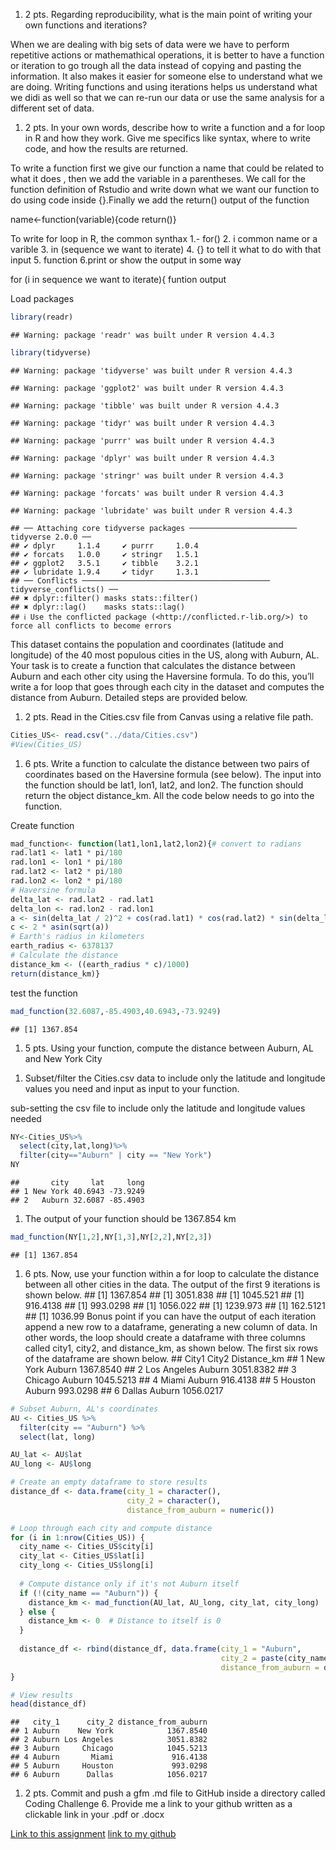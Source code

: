 1.  2 pts. Regarding reproducibility, what is the main point of writing
    your own functions and iterations?

When we are dealing with big sets of data were we have to perform
repetitive actions or mathemathical operations, it is better to have a
function or iteration to go trough all the data instead of copying and
pasting the information. It also makes it easier for someone else to
understand what we are doing. Writing functions and using iterations
helps us understand what we didi as well so that we can re-run our data
or use the same analysis for a different set of data.

1.  2 pts. In your own words, describe how to write a function and a for
    loop in R and how they work. Give me specifics like syntax, where to
    write code, and how the results are returned.

To write a function first we give our function a name that could be
related to what it does , then we add the variable in a parentheses. We
call for the function definition of Rstudio and write down what we want
our function to do using code inside {}.Finally we add the return()
output of the function

name\<-function(variable){code return()}

To write for loop in R, the common synthax 1.- for() 2. i common name or
a varible 3. in (sequence we want to iterate) 4. {} to tell it what to
do with that input 5. function 6.print or show the output in some way

for (i in sequence we want to iterate){ funtion output

Load packages

``` r
library(readr)
```

    ## Warning: package 'readr' was built under R version 4.4.3

``` r
library(tidyverse)
```

    ## Warning: package 'tidyverse' was built under R version 4.4.3

    ## Warning: package 'ggplot2' was built under R version 4.4.3

    ## Warning: package 'tibble' was built under R version 4.4.3

    ## Warning: package 'tidyr' was built under R version 4.4.3

    ## Warning: package 'purrr' was built under R version 4.4.3

    ## Warning: package 'dplyr' was built under R version 4.4.3

    ## Warning: package 'stringr' was built under R version 4.4.3

    ## Warning: package 'forcats' was built under R version 4.4.3

    ## Warning: package 'lubridate' was built under R version 4.4.3

    ## ── Attaching core tidyverse packages ──────────────────────── tidyverse 2.0.0 ──
    ## ✔ dplyr     1.1.4     ✔ purrr     1.0.4
    ## ✔ forcats   1.0.0     ✔ stringr   1.5.1
    ## ✔ ggplot2   3.5.1     ✔ tibble    3.2.1
    ## ✔ lubridate 1.9.4     ✔ tidyr     1.3.1
    ## ── Conflicts ────────────────────────────────────────── tidyverse_conflicts() ──
    ## ✖ dplyr::filter() masks stats::filter()
    ## ✖ dplyr::lag()    masks stats::lag()
    ## ℹ Use the conflicted package (<http://conflicted.r-lib.org/>) to force all conflicts to become errors

This dataset contains the population and coordinates (latitude and
longitude) of the 40 most populous cities in the US, along with Auburn,
AL. Your task is to create a function that calculates the distance
between Auburn and each other city using the Haversine formula. To do
this, you’ll write a for loop that goes through each city in the dataset
and computes the distance from Auburn. Detailed steps are provided
below.

1.  2 pts. Read in the Cities.csv file from Canvas using a relative file
    path.

``` r
Cities_US<- read.csv("../data/Cities.csv")
#View(Cities_US)
```

1.  6 pts. Write a function to calculate the distance between two pairs
    of coordinates based on the Haversine formula (see below). The input
    into the function should be lat1, lon1, lat2, and lon2. The function
    should return the object distance_km. All the code below needs to go
    into the function.

Create function

``` r
mad_function<- function(lat1,lon1,lat2,lon2){# convert to radians
rad.lat1 <- lat1 * pi/180
rad.lon1 <- lon1 * pi/180
rad.lat2 <- lat2 * pi/180
rad.lon2 <- lon2 * pi/180
# Haversine formula
delta_lat <- rad.lat2 - rad.lat1
delta_lon <- rad.lon2 - rad.lon1
a <- sin(delta_lat / 2)^2 + cos(rad.lat1) * cos(rad.lat2) * sin(delta_lon / 2)^2
c <- 2 * asin(sqrt(a))
# Earth's radius in kilometers
earth_radius <- 6378137
# Calculate the distance
distance_km <- ((earth_radius * c)/1000)
return(distance_km)}
```

test the function

``` r
mad_function(32.6087,-85.4903,40.6943,-73.9249)
```

    ## [1] 1367.854

1.  5 pts. Using your function, compute the distance between Auburn, AL
    and New York City

<!-- -->

1.  Subset/filter the Cities.csv data to include only the latitude and
    longitude values you need and input as input to your function.

sub-setting the csv file to include only the latitude and longitude
values needed

``` r
NY<-Cities_US%>%
  select(city,lat,long)%>%
  filter(city=="Auburn" | city == "New York")
NY
```

    ##       city     lat     long
    ## 1 New York 40.6943 -73.9249
    ## 2   Auburn 32.6087 -85.4903

1.  The output of your function should be 1367.854 km

``` r
mad_function(NY[1,2],NY[1,3],NY[2,2],NY[2,3])
```

    ## [1] 1367.854

1.  6 pts. Now, use your function within a for loop to calculate the
    distance between all other cities in the data. The output of the
    first 9 iterations is shown below. \## \[1\] 1367.854 \## \[1\]
    3051.838 \## \[1\] 1045.521 \## \[1\] 916.4138 \## \[1\] 993.0298
    \## \[1\] 1056.022 \## \[1\] 1239.973 \## \[1\] 162.5121 \## \[1\]
    1036.99 Bonus point if you can have the output of each iteration
    append a new row to a dataframe, generating a new column of data. In
    other words, the loop should create a dataframe with three columns
    called city1, city2, and distance_km, as shown below. The first six
    rows of the dataframe are shown below. \## City1 City2 Distance_km
    \## 1 New York Auburn 1367.8540 \## 2 Los Angeles Auburn 3051.8382
    \## 3 Chicago Auburn 1045.5213 \## 4 Miami Auburn 916.4138 \## 5
    Houston Auburn 993.0298 \## 6 Dallas Auburn 1056.0217

``` r
# Subset Auburn, AL's coordinates
AU <- Cities_US %>%
  filter(city == "Auburn") %>%
  select(lat, long)

AU_lat <- AU$lat
AU_long <- AU$long

# Create an empty dataframe to store results
distance_df <- data.frame(city_1 = character(),
                          city_2 = character(),
                          distance_from_auburn = numeric())

# Loop through each city and compute distance
for (i in 1:nrow(Cities_US)) {
  city_name <- Cities_US$city[i]
  city_lat <- Cities_US$lat[i]
  city_long <- Cities_US$long[i]
  
  # Compute distance only if it's not Auburn itself
  if (!(city_name == "Auburn")) {
    distance_km <- mad_function(AU_lat, AU_long, city_lat, city_long)
  } else {
    distance_km <- 0  # Distance to itself is 0
  }
  
  distance_df <- rbind(distance_df, data.frame(city_1 = "Auburn",
                                               city_2 = paste(city_name),
                                               distance_from_auburn = distance_km))
}

# View results
head(distance_df)
```

    ##   city_1      city_2 distance_from_auburn
    ## 1 Auburn    New York            1367.8540
    ## 2 Auburn Los Angeles            3051.8382
    ## 3 Auburn     Chicago            1045.5213
    ## 4 Auburn       Miami             916.4138
    ## 5 Auburn     Houston             993.0298
    ## 6 Auburn      Dallas            1056.0217

1.  2 pts. Commit and push a gfm .md file to GitHub inside a directory
    called Coding Challenge 6. Provide me a link to your github written
    as a clickable link in your .pdf or .docx

[Link to this
assignment](https://github.com/Aswystun/PLPA/tree/master/coding_challenge_6)
[link to my github](https://github.com/Aswystun/PLPA)
